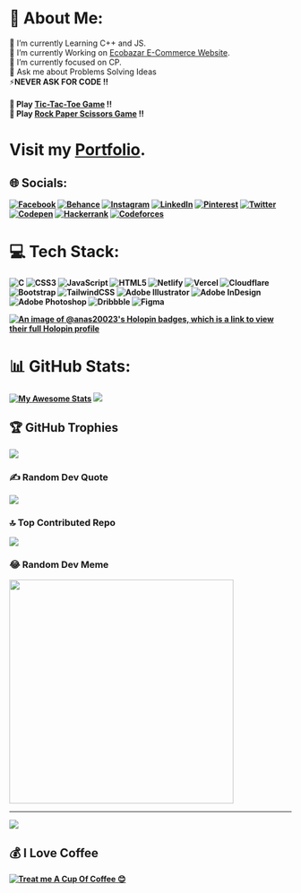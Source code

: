 # 💫 About Me:
🔭 I’m currently Learning C++ and JS.<br>🌱 I’m currently Working on [Ecobazar E-Commerce Website](https://anas20023.github.io/E-Commerce-Site/).<br>
🌱 I’m currently focused on CP.<br> 
💬 Ask me about Problems Solving  Ideas <br> ⚡<b>NEVER ASK FOR CODE<b> !! <br> <br>
🫡 <b>Play [Tic-Tac-Toe Game](https://anas20023.github.io/Tic-Tac-Toe-Game/)<b> !! <br>
🔫 <b>Play [Rock Paper Scissors Game](https://anas20023.github.io/Rock-Paper-Game-JS/)<b> !! <br>

# Visit my [Portfolio](https://anas20023.github.io/Personal-Portfolio/).<br>


## 🌐 Socials:
[![Facebook](https://img.shields.io/badge/Facebook-%231877F2.svg?style=for-the-badge&logo=Facebook&logoColor=white)](https://facebook.com/anasib2000004)
[![Behance](https://img.shields.io/badge/Behance-1769ff?style=for-the-badge&logo=behance&logoColor=white)](https://behance.net/creative_hive002)
[![Instagram](https://img.shields.io/badge/Instagram-%23E4405F.svg?style=for-the-badge&logo=Instagram&logoColor=white)](https://instagram.com/alpha000w)
[![LinkedIn](https://img.shields.io/badge/linkedin-%230077B5.svg?style=for-the-badge&logo=linkedin&logoColor=white)](https://linkedin.com/in/anas-ibn-belal)
[![Pinterest](https://img.shields.io/badge/Pinterest-%23E60023.svg?style=for-the-badge&logo=Pinterest&logoColor=white)](https://pinterest.com/anasibnebelal400)
[![Twitter](https://img.shields.io/badge/Twitter-%231DA1F2.svg?style=for-the-badge&logo=Twitter&logoColor=white)](https://twitter.com/)
[![Codepen](https://img.shields.io/badge/Codepen-000000?style=for-the-badge&logo=codepen&logoColor=white)](https://codepen.io/anas20023)
[![Hackerrank](https://img.shields.io/badge/-Hackerrank-2EC866?style=for-the-badge&logo=HackerRank&logoColor=white)](https://www.hackerrank.com/anasibnebelal400)
[![Codeforces](https://img.shields.io/badge/Codeforces-445f9d?style=for-the-badge&logo=Codeforces&logoColor=white)](https://codeforces.com/profile/alpha004)

# 💻 Tech Stack:
![C](https://img.shields.io/badge/c-%2300599C.svg?style=for-the-badge&logo=c&logoColor=white) ![CSS3](https://img.shields.io/badge/css3-%231572B6.svg?style=for-the-badge&logo=css3&logoColor=white) ![JavaScript](https://img.shields.io/badge/javascript-%23323330.svg?style=for-the-badge&logo=javascript&logoColor=%23F7DF1E) ![HTML5](https://img.shields.io/badge/html5-%23E34F26.svg?style=for-the-badge&logo=html5&logoColor=white) ![Netlify](https://img.shields.io/badge/netlify-%23000000.svg?style=for-the-badge&logo=netlify&logoColor=#00C7B7) ![Vercel](https://img.shields.io/badge/vercel-%23000000.svg?style=for-the-badge&logo=vercel&logoColor=white) ![Cloudflare](https://img.shields.io/badge/Cloudflare-F38020?style=for-the-badge&logo=Cloudflare&logoColor=white) ![Bootstrap](https://img.shields.io/badge/bootstrap-%23563D7C.svg?style=for-the-badge&logo=bootstrap&logoColor=white) ![TailwindCSS](https://img.shields.io/badge/tailwindcss-%2338B2AC.svg?style=for-the-badge&logo=tailwind-css&logoColor=white) ![Adobe Illustrator](https://img.shields.io/badge/adobeillustrator-%23FF9A00.svg?style=for-the-badge&logo=adobeillustrator&logoColor=white) ![Adobe InDesign](https://img.shields.io/badge/Adobe%20InDesign-49021F?style=for-the-badge&logo=adobeindesign&logoColor=white) ![Adobe Photoshop](https://img.shields.io/badge/adobephotoshop-%2331A8FF.svg?style=for-the-badge&logo=adobephotoshop&logoColor=white) ![Dribbble](https://img.shields.io/badge/Dribbble-EA4C89?style=for-the-badge&logo=dribbble&logoColor=white) 	![Figma](https://img.shields.io/badge/figma-%23F24E1E.svg?style=for-the-badge&logo=figma&logoColor=white)

[![An image of @anas20023's Holopin badges, which is a link to view their full Holopin profile](https://holopin.me/anas20023)](https://holopin.io/@anas20023)

# 📊 GitHub Stats:


[![My Awesome Stats](https://awesome-github-stats.azurewebsites.net/user-stats/anas20023?cardType=level-alternate&theme=dark&showIcons=false&preferLogin=false)](https://git.io/awesome-stats-card)
![](https://github-readme-stats.vercel.app/api/top-langs/?username=anas20023&theme=vue&hide_border=false&include_all_commits=true&count_private=true&layout=compact)

## 🏆 GitHub Trophies
![](https://github-profile-trophy.vercel.app/?username=anas20023&theme=flat&no-frame=false&no-bg=false&margin-w=4)

### ✍️ Random Dev Quote
![](https://quotes-github-readme.vercel.app/api?type=horizontal&theme=merko)

### 🔝 Top Contributed Repo
![](https://github-contributor-stats.vercel.app/api?username=anas20023&limit=5&theme=matrix&combine_all_yearly_contributions=true)

### 😂 Random Dev Meme
<img src='https://randommeme-five.vercel.app/' style="height: 400px;"/>

---
[![](https://visitcount.itsvg.in/api?id=anas20023&icon=7&color=12)](https://visitcount.itsvg.in)

  ## 💰 I Love Coffee
  [![Treat me A Cup Of Coffee 😊](https://img.shields.io/badge/Buy%20Me%20a%20Coffee-ffdd00?style=for-the-badge&logo=buy-me-a-coffee&logoColor=black)](https://buymeacoffee.com/yorder07o) 

  
<!-- Proudly created with GPRM ( https://gprm.itsvg.in ) -->
